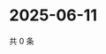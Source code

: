# 2025-06-11

共 0 条

<!-- BEGIN ZHIHUQUESTIONS -->
<!-- 最后更新时间 Wed Jun 11 2025 02:16:01 GMT+0800 (China Standard Time) -->

<!-- END ZHIHUQUESTIONS -->
